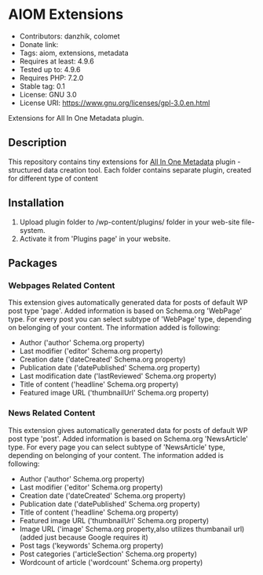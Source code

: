 # AIOM Extensions

* Contributors: danzhik, colomet
* Donate link: 
* Tags: aiom, extensions, metadata
* Requires at least: 4.9.6
* Tested up to: 4.9.6
* Requires PHP: 7.2.0
* Stable tag: 0.1
* License: GNU 3.0
* License URI: https://www.gnu.org/licenses/gpl-3.0.en.html
 
Extensions for All In One Metadata plugin.
 
## Description 
 
This repository contains tiny extensions for [All In One Metadata](https://wordpress.org/plugins/all-in-one-metadata/) plugin - structured data creation tool. Each folder contains separate plugin, created for different type of content
 
## Installation 
 
1. Upload plugin folder to /wp-content/plugins/ folder in your web-site file-system.
1. Activate it from 'Plugins page' in your website.

## Packages

### Webpages Related Content

This extension gives automatically generated data for posts of default WP post type 'page'. Added information is based on Schema.org 'WebPage' type. For every post you can select subtype of 'WebPage' type, depending on belonging of your content. The information added is following:
* Author ('author' Schema.org property)
* Last modifier ('editor' Schema.org property)
* Creation date ('dateCreated' Schema.org property)
* Publication date ('datePublished' Schema.org property)
* Last modification date ('lastReviewed' Schema.org property)
* Title of content ('headline' Schema.org property)
* Featured image URL ('thumbnailUrl' Schema.org property)

### News Related Content

This extension gives automatically generated data for posts of default WP post type 'post'. Added information is based on Schema.org 'NewsArticle' type. For every page you can select subtype of 'NewsArticle' type, depending on belonging of your content. The information added is following:
* Author ('author' Schema.org property)
* Last modifier ('editor' Schema.org property)
* Creation date ('dateCreated' Schema.org property)
* Publication date ('datePublished' Schema.org property)
* Title of content ('headline' Schema.org property)
* Featured image URL ('thumbnailUrl' Schema.org property)
* Image URL ('image' Schema.org property,also utilizes thumbanail url) (added just because Google requires it)
* Post tags ('keywords' Schema.org property)
* Post categories ('articleSection' Schema.org property)
* Wordcount of article ('wordcount' Schema.org property)
